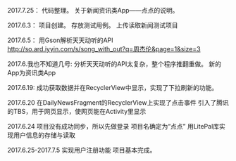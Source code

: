 2017.7.25：
代码整理。
关于新闻资讯类App——点点的说明。

2017.6.3： 项目创建。 存放测试用例。 上传读取新闻测试项目

2017.6.5： 用Gson解析天天动听的API http://so.ard.iyyin.com/s/song_with_out?q=周杰伦&page=1&size=3

2017.6.我也不知道几号: 分析天天动听的API太复杂，整个程序推翻重做。 新的App为资讯类App

2017.6.19: 成功获取数据并在RecyclerView中显示，实现了下拉刷新的功能。

2017.6.20 在DailyNewsFragment的RecyclerView上实现了点击事件 引入了腾讯的TBS，用于网页显示，使网页能在Activity里显示

2017.6.24 项目没有成功同步，所以先做登录 项目名确定为“点点” 用LitePal库实现用户信息的存储与读取

2017.6.25-2017.7.5 实现用户注册功能 项目基本完成。
